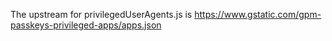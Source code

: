 The upstream for privilegedUserAgents.js is https://www.gstatic.com/gpm-passkeys-privileged-apps/apps.json
